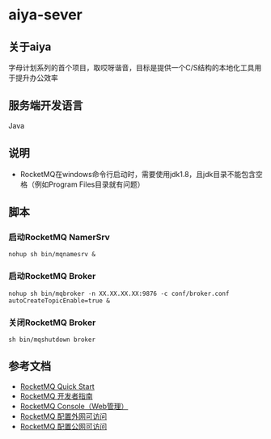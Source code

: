 # aiya-sever
## 关于aiya
字母计划系列的首个项目，取哎呀谐音，目标是提供一个C/S结构的本地化工具用于提升办公效率
## 服务端开发语言
Java
## 说明
* RocketMQ在windows命令行启动时，需要使用jdk1.8，且jdk目录不能包含空格（例如Program Files目录就有问题）
## 脚本
### 启动RocketMQ NamerSrv
~~~
nohup sh bin/mqnamesrv &
~~~
### 启动RocketMQ Broker
~~~
nohup sh bin/mqbroker -n XX.XX.XX.XX:9876 -c conf/broker.conf autoCreateTopicEnable=true &
~~~
### 关闭RocketMQ Broker
~~~
sh bin/mqshutdown broker
~~~
## 参考文档
* [RocketMQ Quick Start](https://rocketmq.apache.org/docs/quick-start/)
* [RocketMQ 开发者指南](https://github.com/apache/rocketmq/tree/master/docs/cn)
* [RocketMQ Console（Web管理）](https://github.com/apache/rocketmq-externals/tree/master/rocketmq-console)
* [RocketMQ 配置外网可访问](https://blog.csdn.net/kkgbn/article/details/78255471)
* [RocketMQ 配置公网可访问](https://blog.csdn.net/hekf2010/article/details/81080755)